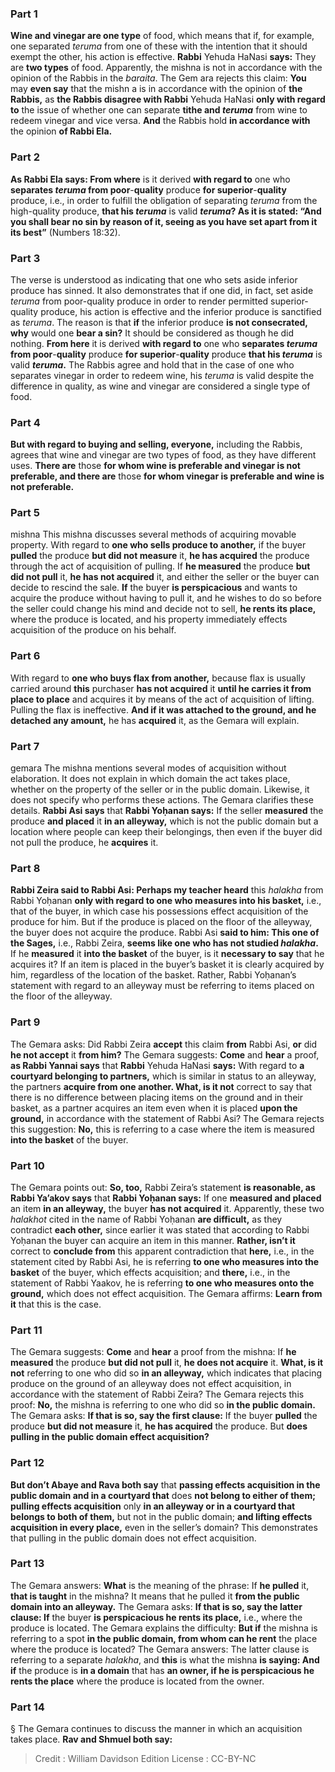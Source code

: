 
### Part 1
<b>Wine and vinegar are one type</b> of food, which means that if, for example, one separated <i>teruma</i> from one of these with the intention that it should exempt the other, his action is effective. <b>Rabbi</b> Yehuda HaNasi <b>says:</b> They are <b>two types</b> of food. Apparently, the mishna is not in accordance with the opinion of the Rabbis in the <i>baraita</i>. The Gem ara rejects this claim: <b>You</b> may <b>even say</b> that the mishn a is in accordance with the opinion of <b>the Rabbis,</b> as <b>the Rabbis disagree with Rabbi</b> Yehuda HaNasi <b>only with regard to</b> the issue of whether one can separate <b>tithe and <i>teruma</i></b> from wine to redeem vinegar and vice versa. <b>And</b> the Rabbis hold <b>in accordance with</b> the opinion <b>of Rabbi Ela.</b>

### Part 2
<b>As Rabbi Ela says: From where</b> is it derived <b>with regard to</b> one who <b>separates <i>teruma</i> from poor</b>-<b>quality</b> produce <b>for superior</b>-<b>quality</b> produce, i.e., in order to fulfill the obligation of separating <i>teruma</i> from the high-quality produce, <b>that his <i>teruma</i></b> is valid <b><i>teruma</i>? As it is stated: “And you shall bear no sin by reason of it, seeing as you have set apart from it its best”</b> (Numbers 18:32).

### Part 3
The verse is understood as indicating that one who sets aside inferior produce has sinned. It also demonstrates that if one did, in fact, set aside <i>teruma</i> from poor-quality produce in order to render permitted superior-quality produce, his action is effective and the inferior produce is sanctified as <i>teruma</i>. The reason is that <b>if</b> the inferior produce <b>is not consecrated, why</b> would one <b>bear a sin?</b> It should be considered as though he did nothing. <b>From here</b> it is derived <b>with regard to</b> one who <b>separates <i>teruma</i> from poor</b>-<b>quality</b> produce <b>for superior</b>-<b>quality</b> produce <b>that his <i>teruma</i></b> is valid <b><i>teruma</i>.</b> The Rabbis agree and hold that in the case of one who separates vinegar in order to redeem wine, his <i>teruma</i> is valid despite the difference in quality, as wine and vinegar are considered a single type of food.

### Part 4
<b>But with regard to buying and selling, everyone,</b> including the Rabbis, agrees that wine and vinegar are two types of food, as they have different uses. <b>There are</b> those <b>for whom wine is preferable and vinegar is not preferable, and there are</b> those <b>for whom vinegar is preferable and wine is not preferable.</b>

### Part 5
mishna This mishna discusses several methods of acquiring movable property. With regard to <b>one who sells produce to another,</b> if the buyer <b>pulled</b> the produce <b>but did not measure</b> it, <b>he has acquired</b> the produce through the act of acquisition of pulling. If <b>he measured</b> the produce <b>but did not pull</b> it, <b>he has not acquired</b> it, and either the seller or the buyer can decide to rescind the sale. <b>If</b> the buyer <b>is perspicacious</b> and wants to acquire the produce without having to pull it, and he wishes to do so before the seller could change his mind and decide not to sell, <b>he rents its place,</b> where the produce is located, and his property immediately effects acquisition of the produce on his behalf.

### Part 6
With regard to <b>one who buys flax from another,</b> because flax is usually carried around <b>this</b> purchaser <b>has not acquired</b> it <b>until he carries it from place to place</b> and acquires it by means of the act of acquisition of lifting. Pulling the flax is ineffective. <b>And if it was attached to the ground, and he detached any amount,</b> he has <b>acquired</b> it, as the Gemara will explain.

### Part 7
gemara The mishna mentions several modes of acquisition without elaboration. It does not explain in which domain the act takes place, whether on the property of the seller or in the public domain. Likewise, it does not specify who performs these actions. The Gemara clarifies these details. <b>Rabbi Asi says</b> that <b>Rabbi Yoḥanan says:</b> If the seller <b>measured</b> the produce <b>and placed</b> it <b>in an alleyway,</b> which is not the public domain but a location where people can keep their belongings, then even if the buyer did not pull the produce, he <b>acquires</b> it.

### Part 8
<b>Rabbi Zeira said to Rabbi Asi: Perhaps my teacher heard</b> this <i>halakha</i> from Rabbi Yoḥanan <b>only with regard to one who measures into his basket,</b> i.e., that of the buyer, in which case his possessions effect acquisition of the produce for him. But if the produce is placed on the floor of the alleyway, the buyer does not acquire the produce. Rabbi Asi <b>said to him: This one of the Sages,</b> i.e., Rabbi Zeira, <b>seems like one who has not studied <i>halakha</i>.</b> If he <b>measured</b> it <b>into the basket</b> of the buyer, is it <b>necessary to say</b> that he acquires it? If an item is placed in the buyer’s basket it is clearly acquired by him, regardless of the location of the basket. Rather, Rabbi Yoḥanan’s statement with regard to an alleyway must be referring to items placed on the floor of the alleyway.

### Part 9
The Gemara asks: Did Rabbi Zeira <b>accept</b> this claim <b>from</b> Rabbi Asi, <b>or</b> did <b>he not accept</b> it <b>from him?</b> The Gemara suggests: <b>Come</b> and <b>hear</b> a proof, <b>as Rabbi Yannai says</b> that <b>Rabbi</b> Yehuda HaNasi <b>says:</b> With regard to <b>a courtyard belonging to partners,</b> which is similar in status to an alleyway, the partners <b>acquire from one another. What, is it not</b> correct to say that there is no difference between placing items on the ground and in their basket, as a partner acquires an item even when it is placed <b>upon the ground,</b> in accordance with the statement of Rabbi Asi? The Gemara rejects this suggestion: <b>No,</b> this is referring to a case where the item is measured <b>into the basket</b> of the buyer.

### Part 10
The Gemara points out: <b>So, too,</b> Rabbi Zeira’s statement <b>is reasonable, as Rabbi Ya’akov says</b> that <b>Rabbi Yoḥanan says:</b> If one <b>measured and placed</b> an item <b>in an alleyway,</b> the buyer <b>has not acquired</b> it. Apparently, these two <i>halakhot</i> cited in the name of Rabbi Yoḥanan <b>are difficult,</b> as they contradict <b>each other,</b> since earlier it was stated that according to Rabbi Yoḥanan the buyer can acquire an item in this manner. <b>Rather, isn’t it</b> correct to <b>conclude from</b> this apparent contradiction that <b>here,</b> i.e., in the statement cited by Rabbi Asi, he is referring <b>to one who measures into the basket</b> of the buyer, which effects acquisition; and <b>there,</b> i.e., in the statement of Rabbi Yaakov, he is referring <b>to one who measures onto the ground,</b> which does not effect acquisition. The Gemara affirms: <b>Learn from it</b> that this is the case.

### Part 11
The Gemara suggests: <b>Come</b> and <b>hear</b> a proof from the mishna: If <b>he measured</b> the produce <b>but did not pull</b> it, <b>he does not acquire</b> it. <b>What, is it not</b> referring to one who did so <b>in an alleyway,</b> which indicates that placing produce on the ground of an alleyway does not effect acquisition, in accordance with the statement of Rabbi Zeira? The Gemara rejects this proof: <b>No,</b> the mishna is referring to one who did so <b>in the public domain.</b> The Gemara asks: <b>If that is so, say the first clause:</b> If the buyer <b>pulled</b> the produce <b>but did not measure</b> it, <b>he has acquired</b> the produce. But <b>does pulling in the public domain effect acquisition?</b>

### Part 12
<b>But don’t Abaye and Rava both say</b> that <b>passing effects acquisition in the public domain and in a courtyard that</b> does <b>not belong to either of them; pulling effects acquisition</b> only <b>in an alleyway or in a courtyard that belongs to both of them,</b> but not in the public domain; <b>and lifting effects acquisition in every place,</b> even in the seller’s domain? This demonstrates that pulling in the public domain does not effect acquisition.

### Part 13
The Gemara answers: <b>What</b> is the meaning of the phrase: If <b>he pulled</b> it, <b>that is taught</b> in the mishna? It means that he pulled it <b>from the public domain into an alleyway.</b> The Gemara asks: <b>If that is so, say the latter clause: If</b> the buyer <b>is perspicacious he rents its place,</b> i.e., where the produce is located. The Gemara explains the difficulty: <b>But if</b> the mishna is referring to a spot <b>in the public domain, from whom can he rent</b> the place where the produce is located? The Gemara answers: The latter clause is referring to a separate <i>halakha</i>, and <b>this</b> is what the mishna <b>is saying: And if</b> the produce is <b>in a domain</b> that has <b>an owner, if he is perspicacious he rents the place</b> where the produce is located from the owner.

### Part 14
§ The Gemara continues to discuss the manner in which an acquisition takes place. <b>Rav and Shmuel both say:</b>

>Credit : William Davidson Edition
>License : CC-BY-NC